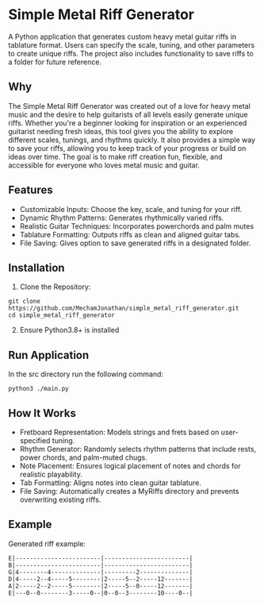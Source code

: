 # Simple Metal Riff Generator
A Python application that generates custom heavy metal guitar riffs in tablature format. Users can specify the scale, tuning, and other parameters to create unique riffs. The project also includes functionality to save riffs to a folder for future reference.


## Why
The Simple Metal Riff Generator was created out of a love for heavy metal music and the desire to help guitarists of all levels easily generate unique riffs. Whether you're a beginner looking for inspiration or an experienced guitarist needing fresh ideas, this tool gives you the ability to explore different scales, tunings, and rhythms quickly. It also provides a simple way to save your riffs, allowing you to keep track of your progress or build on ideas over time. The goal is to make riff creation fun, flexible, and accessible for everyone who loves metal music and guitar.

## Features 
- Customizable Inputs: Choose the key, scale, and tuning for your riff.
- Dynamic Rhythm Patterns: Generates rhythmically varied riffs.
- Realistic Guitar Techniques: Incorporates powerchords and palm mutes
- Tablature Formatting: Outputs riffs as clean and aligned guitar tabs.
- File Saving: Gives option to save generated riffs in a designated folder.

## Installation 
1. Clone the Repository:
```
git clone https://github.com/MechamJonathan/simple_metal_riff_generator.git
cd simple_metal_riff_generator
```

2. Ensure Python3.8+ is installed

## Run Application
In the src directory run the following command:
```
python3 ./main.py
```

## How It Works
- Fretboard Representation: Models strings and frets based on user-specified tuning.
- Rhythm Generator: Randomly selects rhythm patterns that include rests, power chords, and palm-muted chugs.
- Note Placement: Ensures logical placement of notes and chords for realistic playability.
- Tab Formatting: Aligns notes into clean guitar tablature.
- File Saving: Automatically creates a MyRiffs directory and prevents overwriting existing riffs.

## Example
Generated riff example:
```
E|------------------------|------------------------|
B|------------------------|------------------------|
G|4--------4--------------|---------2--------------|
D|4-----2--4-----5--------|2-----5--2-----12-------|
A|2-----2--2-----5--------|2-----5--0-----12-------|
E|---0--0--------3-----0--|0--0--3--------10----0--|
```

